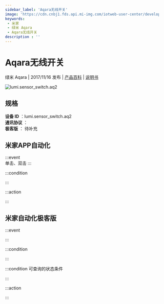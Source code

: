 ```yaml
---
sidebar_label: 'Aqara无线开关'
image: 'https://cdn.cnbj1.fds.api.mi-img.com/iotweb-user-center/developer_1679067441756WkWvw4JY.png?GalaxyAccessKeyId=AKVGLQWBOVIRQ3XLEW&Expires=9223372036854775807&Signature=b0GT+pYZIJJmDR51UM9u950DCS0='
keywords: 
 - 米家
 - 绿米 Aqara
 - Aqara无线开关
description : ''
---
```

# Aqara无线开关

绿米 Aqara | 2017/11/16 发布 | [产品百科](https://home.mi.com/webapp/content/baike/product/index.html?model=lumi.sensor_switch.aq2/) | [说明书](https://home.mi.com/views/introduction.html?model=lumi.sensor_switch.aq2&region=cn)

![lumi.sensor_switch.aq2](https://cdn.cnbj1.fds.api.mi-img.com/iotweb-user-center/developer_1679067441756WkWvw4JY.png?GalaxyAccessKeyId=AKVGLQWBOVIRQ3XLEW&Expires=9223372036854775807&Signature=b0GT+pYZIJJmDR51UM9u950DCS0=)

## 规格  
> 
**设备 ID** ：lumi.sensor_switch.aq2  
**通讯协议** ：  
**极客版**  ： 待补充 


## 米家APP自动化  

:::event  
单击、双击
:::

:::condition  

:::

:::action   

:::

## 米家自动化极客版  

:::event  

:::

:::condition  

:::

:::condition 可查询的状态条件  

:::

:::action  

:::

        
